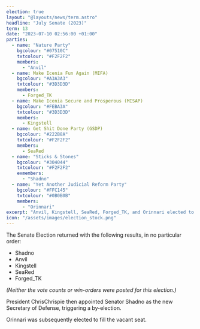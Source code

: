 ```yaml
---
election: true
layout: "@layouts/news/term.astro"
headline: "July Senate (2023)"
term: 13
date: "2023-07-10 02:56:00 +01:00"
parties:
  - name: "Nature Party"
    bgcolour: "#07510C"
    txtcolour: "#F2F2F2"
    members:
      - "Anvil"
  - name: Make Icenia Fun Again (MIFA)
    bgcolour: "#A3A3A3"
    txtcolour: "#3D3D3D"
    members:
      - Forged_TK
  - name: Make Icenia Secure and Prosperous (MISAP)
    bgcolour: "#FEBA3A"
    txtcolour: "#3D3D3D"
    members:
      - Kingstell
  - name: Get Shit Done Party (GSDP)
    bgcolour: "#222B8A"
    txtcolour: "#F2F2F2"
    members:
      - SeaRed
  - name: "Sticks & Stones"
    bgcolour: "#304044"
    txtcolour: "#F2F2F2"
    exmembers:
      - "Shadno"
  - name: "Yet Another Judicial Reform Party"
    bgcolour: "#FFC145"
    txtcolour: "#0B0B0B"
    members:
      - "Orinnari"
excerpt: "Anvil, Kingstell, SeaRed, Forged_TK, and Orinnari elected to the Senate."
icon: "/assets/images/election_stock.png"
---
```

The Senate Election returned with the following results, in no particular order:

- Shadno
- Anvil
- Kingstell
- SeaRed
- Forged_TK

*(Neither the vote counts or win-orders were posted for this election.)*

President ChrisChrispie then appointed Senator Shadno as the new Secretary of Defense, triggering a by-election.

Orinnari was subsequently elected to fill the vacant seat.
